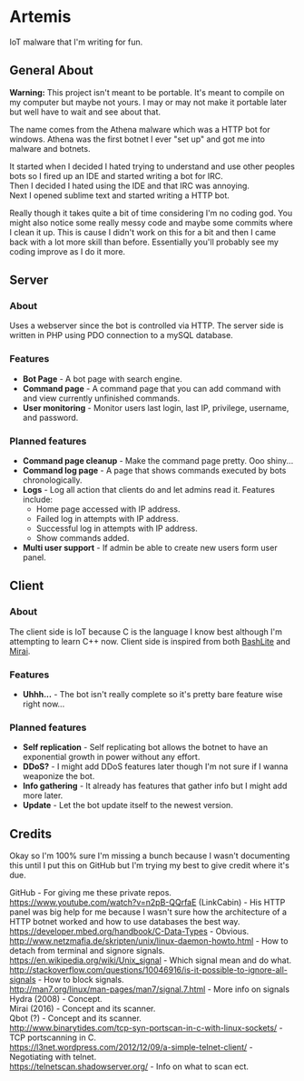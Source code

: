 # Artemis
IoT malware that I'm writing for fun. 

## General About

**Warning:** This project isn't meant to be portable. It's meant to compile on my computer but maybe not yours. I may or may not make it portable later but well have to wait and see about that.

The name comes from the Athena malware which was a HTTP bot for windows.
Athena was the first botnet I ever "set up" and got me into malware and botnets.

It started when I decided I hated trying to understand and use other peoples bots so I fired up an IDE and started writing a bot for IRC.  
Then I decided I hated using the IDE and that IRC was annoying.  
Next I opened sublime text and started writing a HTTP bot.

Really though it takes quite a bit of time considering I'm no coding god.
You might also notice some really messy code and maybe some commits where I clean it up.
This is cause I didn't work on this for a bit and then I came back with a lot more skill than before.
Essentially you'll probably see my coding improve as I do it more.

## Server

### About

Uses a webserver since the bot is controlled via HTTP.
The server side is written in PHP using PDO connection to a mySQL database.

### Features

* **Bot Page** - A bot page with search engine.
* **Command page** - A command page that you can add command with and view currently unfinished commands.
* **User monitoring** - Monitor users last login, last IP, privilege, username, and password.

### Planned features

* **Command page cleanup** - Make the command page pretty. Ooo shiny...
* **Command log page** - A page that shows commands executed by bots chronologically.
* **Logs** - Log all action that clients do and let admins read it. Features include:
  * Home page accessed with IP address.
  * Failed log in attempts with IP address.
  * Successful log in attempts with IP address.
  * Show commands added.
* **Multi user support** - If admin be able to create new users form user panel.

## Client

### About
The client side is IoT because C is the language I know best although I'm attempting to learn C++ now.
Client side is inspired from both [BashLite](https://en.wikipedia.org/wiki/BASHLITE) and [Mirai](https://en.wikipedia.org/wiki/Mirai_(malware)).

### Features

* **Uhhh...** - The bot isn't really complete so it's pretty bare feature wise right now...

### Planned features

* **Self replication** - Self replicating bot allows the botnet to have an exponential growth in power without any effort.
* **DDoS?** - I might add DDoS features later though I'm not sure if I wanna weaponize the bot.
* **Info gathering** - It already has features that gather info but I might add more later.
* **Update** - Let the bot update itself to the newest version.

## Credits

Okay so I'm 100% sure I'm missing a bunch because I wasn't documenting this until I put this on GitHub but I'm trying my best to give credit where it's due.

GitHub - For giving me these private repos.  
https://www.youtube.com/watch?v=n2pB-QQrfaE (LinkCabin) - His HTTP panel was big help for me because I wasn't sure how the architecture of a HTTP botnet worked and how to use databases the best way.  
https://developer.mbed.org/handbook/C-Data-Types - Obvious.  
http://www.netzmafia.de/skripten/unix/linux-daemon-howto.html - How to detach from terminal and signore signals.  
https://en.wikipedia.org/wiki/Unix_signal - Which signal mean and do what.  
http://stackoverflow.com/questions/10046916/is-it-possible-to-ignore-all-signals - How to block signals.  
http://man7.org/linux/man-pages/man7/signal.7.html - More info on signals  
Hydra (2008) - Concept.  
Mirai (2016) - Concept and its scanner.  
Qbot (?) - Concept and its scanner.  
http://www.binarytides.com/tcp-syn-portscan-in-c-with-linux-sockets/ - TCP portscanning in C.  
https://l3net.wordpress.com/2012/12/09/a-simple-telnet-client/ - Negotiating with telnet.  
https://telnetscan.shadowserver.org/ - Info on what to scan ect.  

